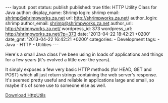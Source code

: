 --- layout: post status: publish published: true title: HTTP Utility
Class for Java author: display\_name: Shrimp login: shrimp email:
shrimp@shrimpworks.za.net url: http://shrimpworks.za.net/ author\_login:
shrimp author\_email: shrimp@shrimpworks.za.net author\_url:
http://shrimpworks.za.net/ wordpress\_id: 373 wordpress\_url:
http://shrimpworks.za.net/?p=373 date: '2013-04-22 18:42:21 +0200'
date\_gmt: '2013-04-22 16:42:21 +0200' categories: - Development tags: -
Java - HTTP - Utilities ---

Here's a small Java class I've been using in loads of applications and
things for a few years (it's evolved a little over the years).

It simply exposes a few very basic HTTP methods (for HEAD, GET and POST)
which all just return strings containing the web server's response. It's
seemed pretty useful and reliable in applications large and small, so
maybe it's of some use to someone else as well.

[Download
HttpUtils](http://shrimpworks.za.net/wp-content/uploads/2013/04/HttpUtils.zip)
